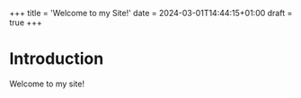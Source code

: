 +++
title = 'Welcome to my Site!'
date = 2024-03-01T14:44:15+01:00
draft = true
+++

# Introduction
Welcome to my site!